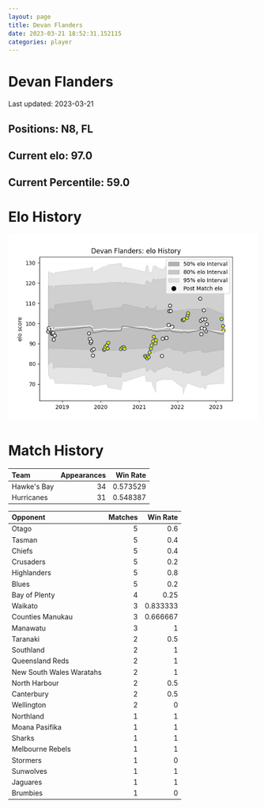 ```yaml
---  
layout: page  
title: Devan Flanders  
date: 2023-03-21 18:52:31.152115  
categories: player  
---
```

# Devan Flanders


Last updated: 2023-03-21
## Positions: N8, FL

## Current elo: 97.0

## Current Percentile: 59.0

# Elo History


![elo history](history_DevanFlanders.png)
# Match History


| Team        |   Appearances |   Win Rate |
|:------------|--------------:|-----------:|
| Hawke's Bay |            34 |   0.573529 |
| Hurricanes  |            31 |   0.548387 |

| Opponent                 |   Matches |   Win Rate |
|:-------------------------|----------:|-----------:|
| Otago                    |         5 |   0.6      |
| Tasman                   |         5 |   0.4      |
| Chiefs                   |         5 |   0.4      |
| Crusaders                |         5 |   0.2      |
| Highlanders              |         5 |   0.8      |
| Blues                    |         5 |   0.2      |
| Bay of Plenty            |         4 |   0.25     |
| Waikato                  |         3 |   0.833333 |
| Counties Manukau         |         3 |   0.666667 |
| Manawatu                 |         3 |   1        |
| Taranaki                 |         2 |   0.5      |
| Southland                |         2 |   1        |
| Queensland Reds          |         2 |   1        |
| New South Wales Waratahs |         2 |   1        |
| North Harbour            |         2 |   0.5      |
| Canterbury               |         2 |   0.5      |
| Wellington               |         2 |   0        |
| Northland                |         1 |   1        |
| Moana Pasifika           |         1 |   1        |
| Sharks                   |         1 |   1        |
| Melbourne Rebels         |         1 |   1        |
| Stormers                 |         1 |   0        |
| Sunwolves                |         1 |   1        |
| Jaguares                 |         1 |   1        |
| Brumbies                 |         1 |   0        |